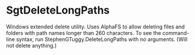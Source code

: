 # SgtDeleteLongPaths
Windows extended delete utility. Uses AlphaFS to allow deleting files and folders with path names longer than 260 characters. To see the command-line syntax, run StephenGTuggy.DeleteLongPaths with no arguments. (Will not delete anything.)
